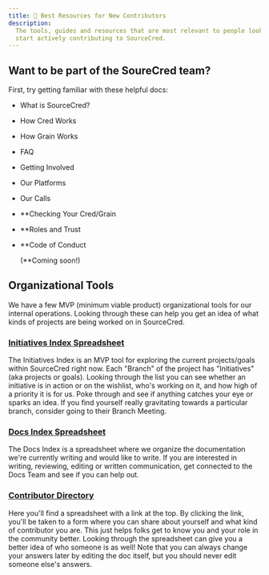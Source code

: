 ```yaml
---
title: 🌱 Best Resources for New Contributors
description:
  The tools, guides and resources that are most relevant to people looking to
  start actively contributing to SourceCred.
---
```


## Want to be part of the SoureCred team?

First, try getting familiar with these helpful docs:

- What is SourceCred?
- How Cred Works
- How Grain Works
- FAQ
- Getting Involved
- Our Platforms
- Our Calls
- \*\*Checking Your Cred/Grain
- \*\*Roles and Trust
- \*\*Code of Conduct

  (\*\*Coming soon!)

## Organizational Tools

We have a few MVP (minimum viable product) organizational tools for our internal
operations. Looking through these can help you get an idea of what kinds of
projects are being worked on in SourceCred.

### <ins>[Initiatives Index Spreadsheet](https://docs.google.com/spreadsheets/d/1IYNXNghAnMAGPof3f9bZZQeIGxlOHJQrUmu9qONY3KQ/edit#gid=0)</ins>

The Initiatives Index is an MVP tool for exploring the current projects/goals
within SourceCred right now. Each "Branch" of the project has "Initiatives" (aka
projects or goals). Looking through the list you can see whether an initiative
is in action or on the wishlist, who's working on it, and how high of a priority
it is for us. Poke through and see if anything catches your eye or sparks an
idea. If you find yourself really gravitating towards a particular branch,
consider going to their Branch Meeting.

### <ins>[Docs Index Spreadsheet](https://docs.google.com/spreadsheets/d/1IYNXNghAnMAGPof3f9bZZQeIGxlOHJQrUmu9qONY3KQ/edit#gid=0)</ins>

The Docs Index is a spreadsheet where we organize the documentation we're currently
writing and would like to write. If you are interested in writing, reviewing,
editing or written communication, get connected to the Docs Team and see if you
can help out.

### <ins>[Contributor Directory](https://docs.google.com/spreadsheets/d/14cGVeH_s4eRSx0DKPZBlhel6QucAq5QzXoALr_EhBzM/edit#gid=1047682516)</ins>

Here you'll find a spreadsheet with a link at the top. By clicking the link,
you'll be taken to a form where you can share about yourself and what kind of
contributor you are. This just helps folks get to know you and your role in the
community better. Looking through the spreadsheet can give you a better idea of
who someone is as well! Note that you can always change your answers later by
editing the doc itself, but you should never edit someone else's answers.
